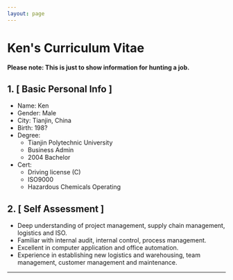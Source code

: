 ```yaml
---
layout: page
---
```


# Ken's Curriculum Vitae

**Please note: This is just to show information for hunting a job.**

## 1. [ Basic Personal Info ]

- Name: Ken
- Gender: Male
- City: Tianjin, China
- Birth: 198?
- Degree:
  - Tianjin Polytechnic University
  - Business Admin
  - 2004 Bachelor
- Cert:
  - Driving license (C)
  - ISO9000
  - Hazardous Chemicals Operating

## 2. [ Self Assessment ]

- Deep understanding of project management, supply chain management, logistics and ISO.
- Familiar with internal audit, internal control, process management.
- Excellent in computer application and office automation.
- Experience in establishing new logistics and warehousing, team management, customer management and maintenance.

---
